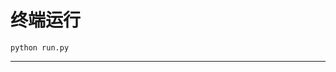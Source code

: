 # 终端运行

```shell
python run.py
```
***************************************************************************************************************************************************************************************************************************************************************************************************************************************************